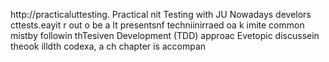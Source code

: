 
http://practicaluttesting.
Practical nit Testing with JU
Nowadays develors cttests.eayit  r out o be a
It presentsnf techniinirraed oa  k imite common mistby followin thTesiven Development (TDD) approac Evetopic discussein theook  illdth codexa, a ch chapter is accompan













